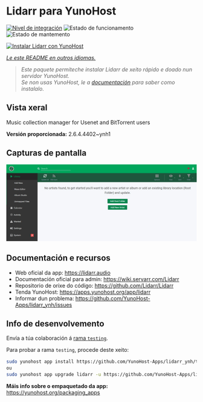 <!--
NOTA: Este README foi creado automáticamente por <https://github.com/YunoHost/apps/tree/master/tools/readme_generator>
NON debe editarse manualmente.
-->

# Lidarr para YunoHost

[![Nivel de integración](https://dash.yunohost.org/integration/lidarr.svg)](https://ci-apps.yunohost.org/ci/apps/lidarr/) ![Estado de funcionamento](https://ci-apps.yunohost.org/ci/badges/lidarr.status.svg) ![Estado de mantemento](https://ci-apps.yunohost.org/ci/badges/lidarr.maintain.svg)

[![Instalar Lidarr con YunoHost](https://install-app.yunohost.org/install-with-yunohost.svg)](https://install-app.yunohost.org/?app=lidarr)

*[Le este README en outros idiomas.](./ALL_README.md)*

> *Este paquete permíteche instalar Lidarr de xeito rápido e doado nun servidor YunoHost.*  
> *Se non usas YunoHost, le a [documentación](https://yunohost.org/install) para saber como instalalo.*

## Vista xeral

Music collection manager for Usenet and BitTorrent users

**Versión proporcionada:** 2.6.4.4402~ynh1

## Capturas de pantalla

![Captura de pantalla de Lidarr](./doc/screenshots/screenshot.jpg)

## Documentación e recursos

- Web oficial da app: <https://lidarr.audio>
- Documentación oficial para admin: <https://wiki.servarr.com/Lidarr>
- Repositorio de orixe do código: <https://github.com/Lidarr/Lidarr>
- Tenda YunoHost: <https://apps.yunohost.org/app/lidarr>
- Informar dun problema: <https://github.com/YunoHost-Apps/lidarr_ynh/issues>

## Info de desenvolvemento

Envía a túa colaboración á [rama `testing`](https://github.com/YunoHost-Apps/lidarr_ynh/tree/testing).

Para probar a rama `testing`, procede deste xeito:

```bash
sudo yunohost app install https://github.com/YunoHost-Apps/lidarr_ynh/tree/testing --debug
ou
sudo yunohost app upgrade lidarr -u https://github.com/YunoHost-Apps/lidarr_ynh/tree/testing --debug
```

**Máis info sobre o empaquetado da app:** <https://yunohost.org/packaging_apps>
